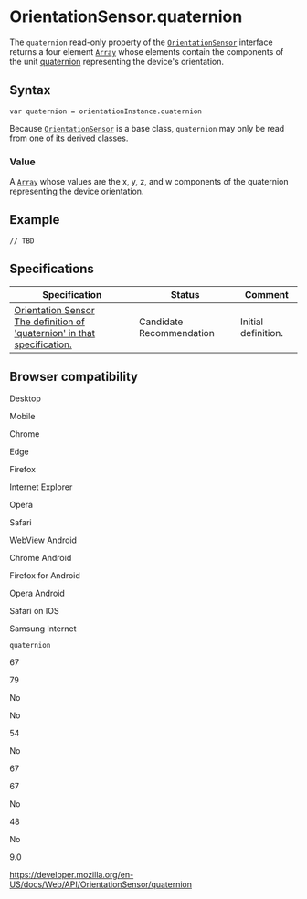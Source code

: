 # OrientationSensor.quaternion

The `quaternion` read-only property of the [`OrientationSensor`](../orientationsensor) interface returns a four element [`Array`](https://developer.mozilla.org/en-US/docs/Web/JavaScript/Reference/Global_Objects/Array) whose elements contain the components of the unit [quaternion](https://developer.mozilla.org/en-US/docs/Glossary/Quaternion) representing the device's orientation.

## Syntax

    var quaternion = orientationInstance.quaternion

Because [`OrientationSensor`](../orientationsensor) is a base class, `quaternion` may only be read from one of its derived classes.

### Value

A [`Array`](https://developer.mozilla.org/en-US/docs/Web/JavaScript/Reference/Global_Objects/Array) whose values are the x, y, z, and w components of the quaternion representing the device orientation.

## Example

    // TBD

## Specifications

<table><thead><tr class="header"><th>Specification</th><th>Status</th><th>Comment</th></tr></thead><tbody><tr class="odd"><td><a href="https://www.w3.org/TR/orientation-sensor/#orientationsensor-quaternion">Orientation Sensor<br />
<span class="small">The definition of 'quaternion' in that specification.</span></a></td><td><span class="spec-cr">Candidate Recommendation</span></td><td>Initial definition.</td></tr></tbody></table>

## Browser compatibility

Desktop

Mobile

Chrome

Edge

Firefox

Internet Explorer

Opera

Safari

WebView Android

Chrome Android

Firefox for Android

Opera Android

Safari on IOS

Samsung Internet

`quaternion`

67

79

No

No

54

No

67

67

No

48

No

9.0

<a href="https://developer.mozilla.org/en-US/docs/Web/API/OrientationSensor/quaternion" class="_attribution-link">https://developer.mozilla.org/en-US/docs/Web/API/OrientationSensor/quaternion</a>
